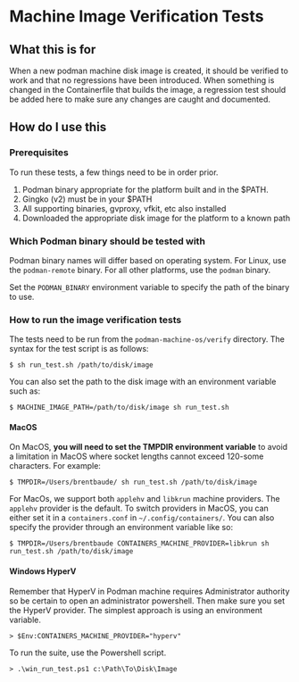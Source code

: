 # Machine Image Verification Tests

## What this is for
When a new podman machine disk image is created, it should be verified to work
and that no regressions have been introduced.  When something is changed in
the Containerfile that builds the image, a regression test should be added
here to make sure any changes are caught and documented.

## How do I use this
### Prerequisites
To run these tests, a few things need to be in order prior.
1. Podman binary appropriate for the platform built and in the $PATH.
2. Gingko (v2) must be in your $PATH
2. All supporting binaries, gvproxy, vfkit, etc also installed
3. Downloaded the appropriate disk image for the platform to a known path

### Which Podman binary should be tested with
Podman binary names will differ based on operating system.  For Linux, use
the `podman-remote` binary.  For all other platforms, use the `podman` binary.

Set the `PODMAN_BINARY` environment variable to specify the path of the binary
to use.

### How to run the image verification tests

The tests need to be run from the `podman-machine-os/verify` directory. The syntax
for the test script is as follows:

`$ sh run_test.sh /path/to/disk/image`

You can also set the path to the disk image with an environment variable such as:

`$ MACHINE_IMAGE_PATH=/path/to/disk/image sh run_test.sh`

#### MacOS
On MacOS, **you will need to set the TMPDIR environment variable** to avoid a
limitation in MacOS where socket lengths cannot exceed 120-some characters.
For example:

`$ TMPDIR=/Users/brentbaude/ sh run_test.sh /path/to/disk/image`

For MacOs, we support both `applehv` and `libkrun` machine providers.  The `applehv` provider is the default.
To switch providers in MacOS, you can either set it in a `containers.conf` in `~/.config/containers/`. You can
also specify the provider through an environment variable like so:

`$ TMPDIR=/Users/brentbaude CONTAINERS_MACHINE_PROVIDER=libkrun sh run_test.sh /path/to/disk/image`

#### Windows HyperV

Remember that HyperV in Podman machine requires Administrator authority so be certain to open an
administrator powershell.  Then make sure you set the HyperV provider. The simplest approach is using an
environment variable.

`> $Env:CONTAINERS_MACHINE_PROVIDER="hyperv"`

To run the suite, use the Powershell script.

`> .\win_run_test.ps1 c:\Path\To\Disk\Image`
